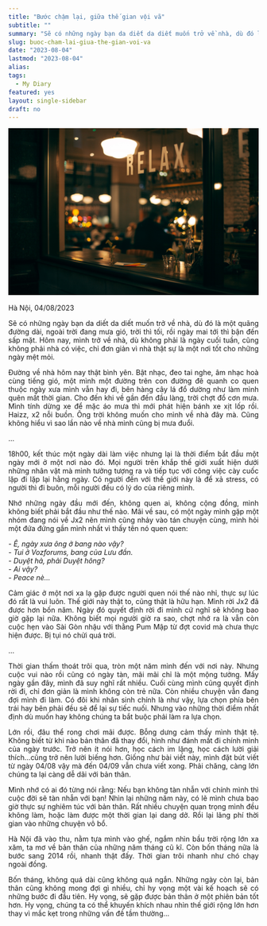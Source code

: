 ```yaml
---
title: "Bước chậm lại, giữa thế gian vội vã"
subtitle: ""
summary: "Sẽ có những ngày bạn da diết da diết muốn trở về nhà, dù đó là một quãng đường dài, ngoài trời đang mưa gió, trời thì tối, rồi ngày mai tới thì bận đến sấp mặt..."
slug: buoc-cham-lai-giua-the-gian-voi-va
date: "2023-08-04"
lastmod: "2023-08-04"
alias:
tags:
  - My Diary
featured: yes
layout: single-sidebar
draft: no
---
```


<p style = "text-align: center"><img src="./featured.png"></p>

<p style="text-align:justify">Hà Nội, 04/08/2023</p>

<p style="text-align:justify">Sẽ có những ngày bạn da diết da diết muốn trở về nhà, dù đó là một quãng đường dài, ngoài trời đang mưa gió, trời thì tối, rồi ngày mai tới thì bận đến sấp mặt. Hôm nay, mình trở về nhà, dù không phải là ngày cuối tuần, cũng không phải nhà có việc, chỉ đơn giản vì nhà thật sự là một nơi tốt cho những ngày mệt mỏi.</p>

<p style="text-align:justify">Đường về nhà hôm nay thật bình yên. Bật nhạc, đeo tai nghe, âm nhạc hoà cùng tiếng gió, một mình một đường trên con đường đê quanh co quen thuộc ngày xưa mình vẫn hay đi, bên hàng cây lá đổ dường như làm mình quên mất thời gian. Cho đến khi về gần đến đầu làng, trời chợt đổ cơn mưa. Mình tính dừng xe để mặc áo mưa thì mới phát hiện bánh xe xịt lốp rồi. Haizz, x2 nỗi buồn. Ông trời không muốn cho mình về nhà đây mà. Cũng không hiểu vì sao lần nào về nhà mình cũng bị mưa đuổi.</p>

...

<p style="text-align:justify">18h00, kết thúc một ngày dài làm việc nhưng lại là thời điểm bắt đầu một ngày mới ở một nơi nào đó. Mọi người trên khắp thế giới xuất hiện dưới những nhân vật mà mình tưởng tượng ra và tiếp tục với công việc cày cuốc lặp đi lặp lại hằng ngày. Có người đến với thế giới này là để xả stress, có người thì đi buôn, mỗi người đều có lý do của riêng mình.</p>

<p style="text-align:justify">Nhớ những ngày đầu mới đến, không quen ai, không cộng đồng, mình không biết phải bắt đầu như thế nào. Mãi về sau, có một ngày mình gặp một nhóm đang nói về Jx2 nên mình cũng nhảy vào tán chuyện cùng, mình hỏi một đứa đứng gần mình nhất vì thấy tên nó quen quen:</p>

<p style = "text-align: justify"><i>- Ê, ngày xưa ông ở bang nào vậy?<br>- Tui ở Vozforums, bang của Lưu đần.<br>- Duyệt hả, phải Duyệt hông?<br>- Ai vậy?<br>- Peace nè...</i></p>

<p style="text-align:justify">Cảm giác ở một nơi xa lạ gặp được người quen nói thế nào nhỉ, thực sự lúc đó rất là vui luôn. Thế giới này thật to, cũng thật là hữu hạn. Mình rời Jx2 đã được hơn bốn năm. Ngày đó quyết định rời đi mình cứ nghĩ sẽ không bao giờ gặp lại nữa. Không biết mọi người giờ ra sao, chợt nhớ ra là vẫn còn cuộc hẹn vào Sài Gòn nhậu với thằng Pum Mập từ đợt covid mà chưa thực hiện được. Bị tụi nó chửi quá trời.</p>

...

<p style="text-align:justify">Thời gian thấm thoát trôi qua, tròn một năm mình đến với nơi này. Nhưng cuộc vui nào rồi cũng có ngày tàn, mãi mãi chỉ là một mộng tưởng. Mấy ngày gần đây, mình đã suy nghĩ rất nhiều. Cuối cùng mình cũng quyết định rời đi, chỉ đơn giản là mình không còn trẻ nữa. Còn nhiều chuyện vẫn đang đợi mình đi làm. Có đôi khi nhân sinh chính là như vậy, lựa chọn phía bên trái hay bên phải đều sẽ để lại sự tiếc nuối. Nhưng vào những thời điểm nhất định dù muốn hay không chúng ta bắt buộc phải làm ra lựa chọn.</p>

<p style="text-align:justify">Lớn rồi, đâu thể rong chơi mãi được. Bỗng dưng cảm thấy mình thật tệ. Không biết từ khi nào bản thân đã thay đổi, hình như đánh mất đi chính mình của ngày trước. Trở nên ít nói hơn, học cách im lặng, học cách lười giải thích...cũng trở nên lười biếng hơn. Giống như bài viết này, mình đặt bút viết từ ngày 04/08 vậy mà đến 04/09 vẫn chưa viết xong. Phải chăng, càng lớn chúng ta lại càng dễ dãi với bản thân.</p>

<p style="text-align:justify">Mình nhớ có ai đó từng nói rằng: Nếu bạn không tàn nhẫn với chính mình thì cuộc đời sẽ tàn nhẫn với bạn! Nhìn lại những năm này, có lẽ mình chưa bao giờ thực sự nghiêm túc với bản thân. Rất nhiều chuyện quan trọng mình đều không làm, hoặc làm được một thời gian lại dang dở. Rồi lại lãng phí thời gian vào những chuyện vô bổ.</p>

<p style="text-align:justify">Hà Nội đã vào thu, nằm tựa mình vào ghế, ngắm nhìn bầu trời rộng lớn xa xăm, ta mơ về bản thân của những năm tháng cũ kĩ. Còn bốn tháng nữa là bước sang 2014 rồi, nhanh thật đấy. Thời gian trôi nhanh như chó chạy ngoài đồng.</p> 

<p style="text-align:justify">Bốn tháng, không quá dài cũng không quá ngắn. Những ngày còn lại, bản thân cũng không mong đợi gì nhiều, chỉ hy vọng một vài kế hoạch sẽ có những bước đi đầu tiên. Hy vọng, sẽ gặp được bản thân ở một phiên bản tốt hơn. Hy vọng, chúng ta có thể khuyến khích nhau nhìn thế giới rộng lớn hơn thay vì mắc kẹt trong những vấn đề tầm thường...</p> 